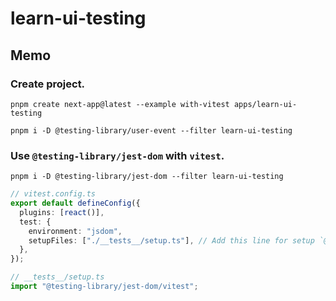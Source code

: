 # learn-ui-testing

## Memo

### Create project.

```shell
pnpm create next-app@latest --example with-vitest apps/learn-ui-testing
```

```shell
pnpm i -D @testing-library/user-event --filter learn-ui-testing
```

### Use `@testing-library/jest-dom` with `vitest`.

```shell
pnpm i -D @testing-library/jest-dom --filter learn-ui-testing
```

```ts
// vitest.config.ts
export default defineConfig({
  plugins: [react()],
  test: {
    environment: "jsdom",
    setupFiles: ["./__tests__/setup.ts"], // Add this line for setup `@testing-library/jest-dom`.
  },
});
```

```ts
// __tests__/setup.ts
import "@testing-library/jest-dom/vitest";
```
